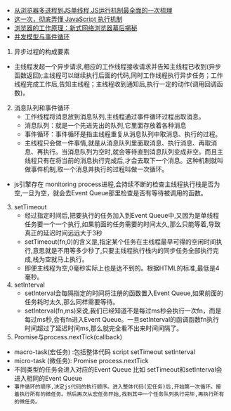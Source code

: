 *  [从浏览器多进程到JS单线程,JS运行机制最全面的一次梳理](https://juejin.im/post/5a6547d0f265da3e283a1df7)
* [这一次，彻底弄懂 JavaScript 执行机制](https://juejin.im/post/59e85eebf265da430d571f89)
* [浏览器的工作原理：新式网络浏览器幕后揭秘](https://www.html5rocks.com/zh/tutorials/internals/howbrowserswork/)
* [并发模型与事件循环](https://developer.mozilla.org/zh-CN/docs/Web/JavaScript/EventLoop)
1. 异步过程的构成要素
* 主线程发起一个异步请求,相应的工作线程接收请求并告知主线程已收到(异步函数返回);主线程可以继续执行后面的代码,同时工作线程执行异步任务；工作线程完成工作后,告知主线程；主线程收到通知后,执行一定的动作(调用回调函数)。
2. 消息队列和事件循环
    * 工作线程将消息放到消息队列,主线程通过事件循环过程出取消息。
    * 消息队列：就是一个先进先出的队列,它里面存放着各种消息
    * 事件循环：事件循环是指主线程重复从消息队列中取消息、执行的过程。
    * 主线程只会做一件事情,就是从消息队列里面取消息、执行消息、再取消息、再执行。当消息队列为空时,就会等待直到消息队列变成非空。而且主线程只有在将当前的消息执行完成后,才会去取下一个消息。这种机制就叫做事件机制,取一个消息并执行的过程叫做一次循环。
 * js引擎存在 monitoring process进程,会持续不断的检查主线程执行栈是否为空,一旦为空，就会去Event Queue那里检查是否有等待被调用的函数。
3. setTimeout    
    * 经过指定时间后,把要执行的任务加入到Event Queue中,又因为是单线程任务要一个一个执行,如果前面的任务需要的时间太久,那么只能等着,导致真正的延迟时间远远大于3秒
    * setTimeout(fn,0)的含义是,指定某个任务在主线程最早可得的空闲时间执行,意思就是不用等多少秒了,只要主线程执行栈内的同步任务全部执行完成,栈为空就马上执行。
    * 即便主线程为空,0毫秒实际上也是达不到的。根据HTML的标准,最低是4毫秒。
4. setInterval
    * setInterval会每隔指定的时间将注册的函数置入Event  Queue,如果前面的任务耗时太久,那么同样需要等待。
    * setInterval(fn,ms)来说,我们已经知道不是每过ms秒会执行一次fn，而是每过ms秒,会有fn进入Event Queue。一旦setInterval的函调函数fn执行时间超过了延迟时间ms,那么就完全看不出来时间间隔了。
5.  Promise与process.nextTick(callback)     
*  macro-task(宏任务) :包括整体代码 script  setTimeout    setInterval
* micro-task (微任务): Promise  process.nextTick  
* 不同类型的任务会进入对应的Event Queue 比如 setTimeout和setInterval会进入相同的Event Queue
* `事件循环的顺序,决定js代码的执行顺序。进入整体代码(宏任务)后,开始第一次循环。接着执行所有的微任务。然后再次从宏任务开始,找到其中一个任务队列执行完毕,再执行所有的微任务。`

